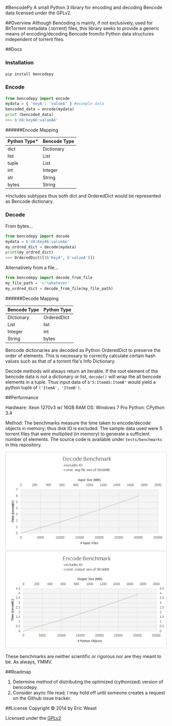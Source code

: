 #BencodePy
A small Python 3 library for encoding and decoding Bencode data licensed under the GPLv2.

##Overview
Although Bencoding is mainly, if not exclusively, used for BitTorrent metadata (.torrent) files, this library seeks to
provide a generic means of encoding/decoding Bencode from/to Python data structures independent of torrent files.

##Docs

### Installation
`pip install bencodepy`

### Encode

```python
from bencodepy import encode
mydata = { 'keyA': 'valueA' } #example data
bencoded_data = encode(mydata)
print (bencoded_data)
>>> b'd4:keyA6:valueAe'
```

######Encode Mapping

Python Type*  | Bencode Type
------------- | -------------
dict  | Dictionary
list  | List
tuple  | List
int  | Integer
str  | String
bytes  | String

*Includes subtypes thus both dict and OrderedDict would be represented as Bencode dictionary.

### Decode

From bytes...
```python
from bencodepy import decode
mydata = b'd4:KeyA6:valueAe'
my_ordred_dict = decode(mydata)
print(my_ordred_dict)
>>> OrderedDict([(b'KeyA', b'valueA')])
```

Alternatively from a file...
```python
from bencodepy import decode_from_file
my_file_path = 'c:\whatever'
my_ordred_dict = decode_from_file(my_file_path)
```

######Decode Mapping

Bencode Type | Python Type
------------- | -------------
Dictionary  | OrderedDict
List  | list
Integer  | int
String  | bytes

Bencode dictionaries are decoded as Python OrderedDict to preserve the order of elements. This is necessary to correctly
calculate certain hash values such as that of a torrent file's Info Dictionary.

Decode methods will always return an iterable. If the root element of the bencode data is not a dictionary or 
list, `decode()` will wrap the all bencode elements in a tuple. Thus input data of `b'5:ItemA5:ItemB'` would yield
a python tuple of `('ItemA', 'ItemB')`.
  
##Performance

Hardware: Xeon 1270v3 w/ 16GB RAM
OS: Windows 7 Pro
Python: CPython 3.4

Method: The benchmarks measure the time taken to encode/decode objects in memory; thus disk IO is excluded. The sample
data used were 5 torrent files that were multiplied (in memory) to generate a sufficient number of elements. The
source code is available under `tests/benchmarks` in this repository.

![alt text](https://raw.githubusercontent.com/eweast/BencodePy/master/misc/decode_graph.jpg "Decode Benchmark Graph")
![alt text](https://raw.githubusercontent.com/eweast/BencodePy/master/misc/encode_graph.jpg "Encode Benchmark Graph")

These benchmarks are neither scientific or rigorous nor are they meant to be. As always, YMMV.

##Roadmap
1. Determine method of distributing the optimized (cythonized) version of bencodepy.
2. Consider async file read; I may hold off until someone creates a request on the Github issue tracker.

##License
Copyright © 2014 by Eric Weast

Licensed under the [GPLv2](https://www.gnu.org/licenses/gpl-2.0.html "gnu.org")